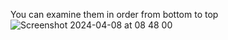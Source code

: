 You can examine them in order from bottom to top
![Screenshot 2024-04-08 at 08 48 00](https://github.com/HakanBayazitHabes/Microservices.WebProject/assets/95635382/46cb3916-48b9-4026-b69f-0e56a535dca9)
